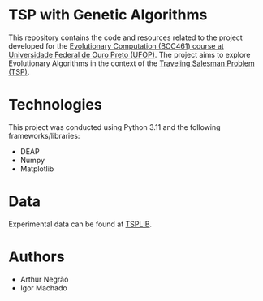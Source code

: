 # TSP with Genetic Algorithms

This repository contains the code and resources related to the project developed for the [Evolutionary Computation (BCC461) course at Universidade Federal de Ouro Preto (UFOP)](http://www3.decom.ufop.br/decom/disciplina_ementa/bcc461/). The project aims to explore Evolutionary Algorithms in the context of the [Traveling Salesman Problem (TSP)](https://en.wikipedia.org/wiki/Travelling_salesman_problem). 

# Technologies

This project was conducted using Python 3.11 and the following frameworks/libraries:

- DEAP
- Numpy
- Matplotlib

# Data

Experimental data can be found at [TSPLIB](http://comopt.ifi.uni-heidelberg.de/software/TSPLIB95/index.html).

# Authors

- Arthur Negrão
- Igor Machado
